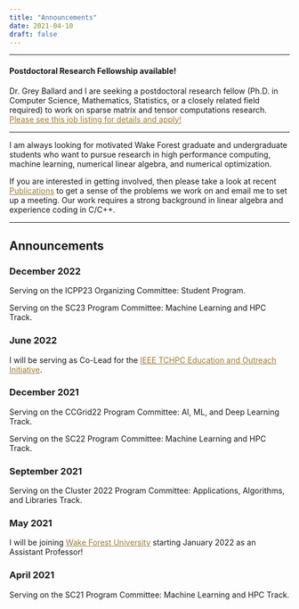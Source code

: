 ```yaml
---
title: "Announcements"
date: 2021-04-10
draft: false
---
```

---
#### Postdoctoral Research Fellowship available!
Dr. Grey Ballard and I are seeking a postdoctoral research fellow (Ph.D. in Computer Science, Mathematics, Statistics, or a closely related field required) to work on sparse matrix and tensor computations research.<br>
<a href="https://wfu.wd1.myworkdayjobs.com/en-US/Staff_Career_Website_live/job/Winston-Salem-NC/Post-Doctoral-Researcher--Department-of-Computer-Science_R0005341?q=postdoc" target=_blank style="color:#9C7C37;"> Please see this job listing for details and apply!</a>

---
I am always looking for motivated Wake Forest graduate and undergraduate students who want to pursue research in high performance computing, machine learning, numerical linear algebra, and numerical optimization.

If you are interested in getting involved, then please take a look at recent <a href=publications style="color:#9C7C37;">Publications</a> to get a sense of the problems we work on and email me to set up a meeting. Our work requires a strong background in linear algebra and experience coding in C/C++.

---
<a rel="me" href="https://mathstodon.xyz/@dvrknda_hpc"></a>

## Announcements

### December 2022

Serving on the ICPP23 Organizing Committee: Student Program.

Serving on the SC23 Program Committee: Machine Learning and HPC Track.

### June 2022

I will be serving as Co-Lead for the <a href=https://tc.computer.org/tchpc/home-page/education-outreach/ target=_blank style="color:#9C7C37;">IEEE TCHPC Education and Outreach Initiative</a>.
### December 2021

Serving on the CCGrid22 Program Committee: AI, ML, and Deep Learning Track.

Serving on the SC22 Program Committee: Machine Learning and HPC Track.

### September 2021

Serving on the Cluster 2022 Program Committee: Applications, Algorithms, and Libraries Track.

### May 2021

I will be joining <a href=https://cs.wfu.edu target=_blank style="color:#9C7C37;">Wake Forest University</a> starting January 2022 as an Assistant Professor!

### April 2021

Serving on the SC21 Program Committee: Machine Learning and HPC Track.
